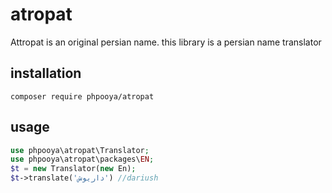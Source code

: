 # atropat
Attropat is an original persian name. this library is a persian name translator


## installation
    composer require phpooya/atropat
    
## usage
```php
use phpooya\atropat\Translator;
use phpooya\atropat\packages\EN;
$t = new Translator(new En);
$t->translate('داریوش') //dariush
```
